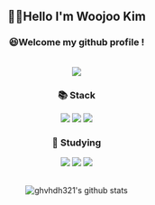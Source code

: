 <!-- ![header](https://capsule-render.vercel.app/api?type=Rect&text=WooJoo's%20github&color=6E6E6E&fontColor=ffffff&height=150&fontSize=65&section=header) -->
<div align="center">
  <h2>🙋‍♂️Hello I'm Woojoo Kim</h2>
  <h3>😆Welcome my github profile !</h3><br>
  <a href="https://hits.seeyoufarm.com"><img src="https://hits.seeyoufarm.com/api/count/incr/badge.svg?url=https%3A%2F%2Fgithub.com%2Fghvhdh321%2F&count_bg=%23555555&title_bg=%23555555&icon=github.svg&icon_color=%23EEEAEA&title=Github&edge_flat=false"/></a>
  <h3>📚 Stack </h3>
  <img src="https://img.shields.io/badge/HTML5-E34F26?style=for-the-badge&logo=HTML5&logoColor=white"/>
  <img src="https://img.shields.io/badge/CSS3-1572B6?style=for-the-badge&logo=CSS3&logoColor=white" />
  <img src="https://img.shields.io/badge/JavaScript-F7DF1E?style=for-the-badge&logo=JavaScript&logoColor=white"/> <br>
  
  <h3>🐢 Studying </h3>
  <img src="https://img.shields.io/badge/React-61DAFB?style=for-the-badge&logo=React&logoColor=white"/>
  <img src="https://img.shields.io/badge/AWS-232F3E?style=for-the-badge&logo=AWS&logoColor=white"/>
  <img src="https://img.shields.io/badge/JAVA-007396?style=for-the-badge&logo=Java&logoColor=white"> <br><br>
  
  ![ghvhdh321's github stats](https://github-readme-stats.vercel.app/api?username=ghvhdh321&show_icons=true)
</div>
  
